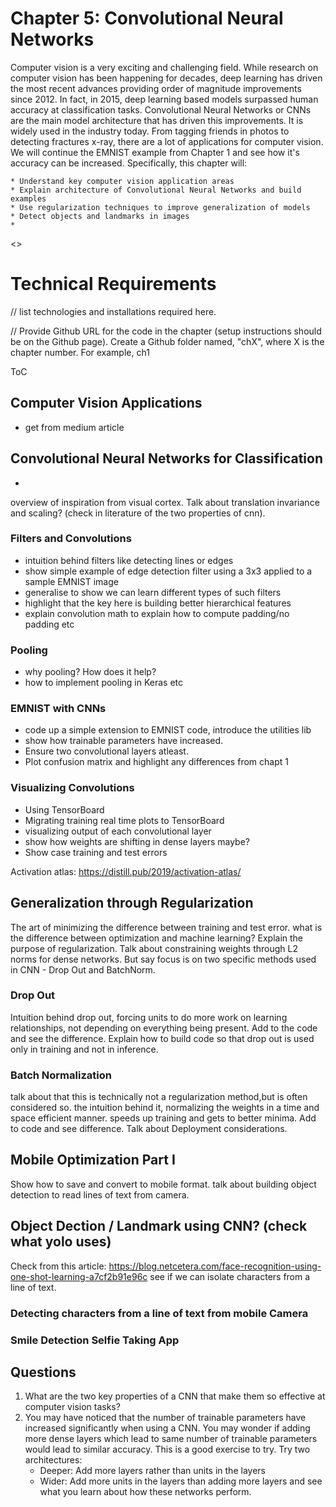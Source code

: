 # Chapter 5: Convolutional Neural Networks

Computer vision is a very exciting and challenging field. While research on computer vision has been happening for decades, deep learning has driven the most recent advances providing order of magnitude improvements since 2012. In fact, in 2015, deep learning based models surpassed human accuracy at classification tasks. Convolutional Neural Networks or CNNs are the main model architecture that has driven this improvements. It is widely used in the industry today. From tagging friends in photos to detecting fractures x-ray, there are a lot of applications for computer vision. We will continue the EMNIST example from Chapter 1 and see how it's accuracy can be increased. Specifically, this chapter will:

    * Understand key computer vision application areas
    * Explain architecture of Convolutional Neural Networks and build examples
    * Use regularization techniques to improve generalization of models
    * Detect objects and landmarks in images
    *
<<tbd add outline of chapter from Packt>>

# Technical Requirements
// list technologies and installations required here.

// Provide Github URL for the code in the chapter (setup instructions should be on the Github page). Create a Github folder named, "chX", where X is the chapter number. For example, ch1

ToC

## Computer Vision Applications
- get from medium article

## Convolutional Neural Networks for Classification
 -
overview of inspiration from visual cortex. Talk about translation invariance and scaling? (check in literature of the two properties of cnn).

 ### Filters and Convolutions
  - intuition behind filters like detecting lines or edges
  - show simple example of edge detection filter using a 3x3 applied to a sample EMNIST image
  - generalise to show we can learn different types of such filters
  - highlight that the key here is building better hierarchical features
  - explain convolution math to explain how to compute padding/no padding etc

  ### Pooling

  - why pooling? How does it help?
  - how to implement pooling in Keras etc

  ### EMNIST with CNNs

  - code up a simple extension to EMNIST code, introduce the utilities lib
  - show how trainable parameters have increased.
  - Ensure two convolutional layers atleast.
  - Plot confusion matrix and highlight any differences from chapt 1

 ### Visualizing Convolutions

  - Using TensorBoard
  - Migrating training real time plots to TensorBoard
  - visualizing output of each convolutional layer
  - show how weights are shifting in dense layers maybe?
  - Show case training and test errors

Activation atlas: https://distill.pub/2019/activation-atlas/

## Generalization through Regularization
The art of minimizing the difference between training and test error.  what is the difference between optimization and machine learning? Explain the purpose of regularization. Talk about constraining weights through L2 norms for dense networks. But say focus is on two specific methods used in CNN - Drop Out and BatchNorm.

### Drop Out
Intuition behind drop out, forcing units to do more work on learning relationships, not depending on everything being present.
 Add to the code and see the difference.
 Explain how to build code so that drop out is used only in training and not in inference.

### Batch Normalization
talk about that this is technically not a regularization method,but is often considered so. the intuition behind it, normalizing the weights in a time and space efficient manner. speeds up training and gets to better minima.
Add to code and see difference.
Talk about Deployment considerations.

## Mobile Optimization Part I
Show how to save and convert to mobile format. talk about building object detection to read lines of text from camera.

## Object Dection / Landmark using CNN? (check what yolo uses)
Check from this article: https://blog.netcetera.com/face-recognition-using-one-shot-learning-a7cf2b91e96c
see if we can isolate characters from a line of text.

### Detecting characters from a line of text from mobile Camera


### Smile Detection Selfie Taking App



  ## Questions

  1. What are the two key properties of a CNN that make them so effective at computer vision tasks?
  2. You may have noticed that the number of trainable parameters have increased significantly when using a CNN. You may wonder if adding more dense layers which lead to same number of trainable parameters would lead to similar accuracy. This is a good exercise to try. Try two architectures:
       - Deeper: Add more layers rather than units in the layers
       - Wider: Add more units in the layers than adding more layers
       and see what you learn about how these networks perform.     

